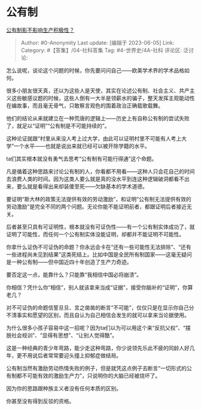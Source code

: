 # 公有制
[公有制影不影响生产积极性？](https://www.zhihu.com/question/431876335/answer/3059139883)

> Author: #0-Anonymity
> Last update: [编辑于 2023-06-05]
> Link:
> Category: #【答集】/04-社科答集
> Tag: #4-世界史/4A-社科
> 评论区:
> 泛讨论:

怎么说呢，谈论这个问题的时候，你先要问问自己——欧美学术界的学术品格如何。

很多小朋友很天真，还以为这些人是天使，其实在论述公有制、社会主义、共产主义这些敏感议题的时候，这些人倒有一大半是领薪水的骗子，整天发挥主观能动性在编故事，而且毫无骨气，只敢察言观色的围着政治正确载歌载舞。

他们的结论从来就建立在一种荒唐的逻辑上——历史上有自称公有制的尝试失败了，就足以“证明”“公有制是不可能持续的”。

这种论证就跟“村里从来没人考上过大学，由此可以证明村里不可能有人考上大学”一个水平——也就是说出来就已经可以被开除学籍的水平。

ta们其实根本就没有勇气去思考“公有制有可能行得通”这个命题。

凡是循着这种思路来讨论公有制的人，你看都不用看——这种人只会花自己的时间去浪费人类的时间。因为这类人要么就是真的没水平到连这种逻辑破洞都看不出来，要么就是看得出来却装傻至死——欠缺基本的学术道德。

要证明“斯大林的政策无法提供有效的劳动激励”，和证明“公有制无法提供有效的劳动激励”是完全不同的两个问题。无论你能不能证明前者，都跟证明后者接近无关。

后者甚至只具有可证明性，根本就没有可证伪性——有一个公有制实体成功了，就证明了可能性，而任何一个公有制实体没能证明，却都并不能证明不可能性。

你拿什么证伪不可证伪的命题？你永远会卡在“还有一些可能性无法排除”、“还有一些进程尚未见到结果”这类死结上。比如中国是全民所有制国家——这毫无疑问是一种公有制——但中国近四十年创造了生产力奇迹。

要否定这一点，能靠什么？只能靠“我相信中国必将崩溃”。

你相信？凭什么你“相信”，别人就该拿来当成“证据”，接受你脑补的“证明”，你算老几？

对不可证伪的命题信誓旦旦、言之凿凿的断言“不可能”，仅仅只是在显示你自己分不清事实和愿望的区别，而且自认为自己相信会发生的就可以拿来当论据使用。

为什么很多小孩子容易中这一招呢？因为ta们以为可以用这个来“反抗父权”、“摆脱社会规训”、“显得有思想”、“让别人觉得酷”。

这是一种经典的青少年弯路，能少走这种弯路，你少说领先乐此不疲的同龄人好几年，更不用说后者常常要迎头撞上抑郁症做结局。

公有制当然有激励劳动热情失败的例子，但是就凭这点例子去断言“一切形式的公有制都不可能有效的激励生产力”，只说明你的大脑已经被烧坏了。

因为你的思路跟种族主义者没有任何本质的区别。

你甚至没有得到反驳的资格。
